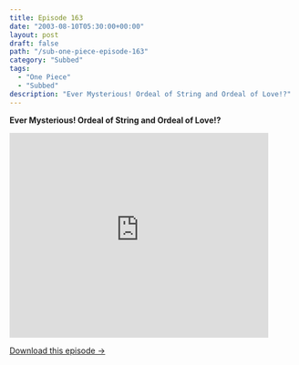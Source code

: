 ```yaml
---
title: Episode 163
date: "2003-08-10T05:30:00+00:00"
layout: post
draft: false
path: "/sub-one-piece-episode-163"
category: "Subbed"
tags:
  - "One Piece"
  - "Subbed"
description: "Ever Mysterious! Ordeal of String and Ordeal of Love!?"
---
```


**Ever Mysterious! Ordeal of String and Ordeal of Love!?**

<iframe width="640" height="360" src="https://www.rapidvideo.com/e/FXQEATI8VY" frameborder="0" marginwidth=0 marginheight=0 scrolling=no allowfullscreen style="max-width:90%;"></iframe>

<a href="http://ouo.io/qs/eCodkFEQ?s=https://www.rapidvideo.com/d/FXQEATI8VY" class="styled_a">Download this episode →</a>

